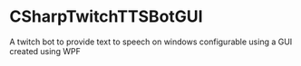 # CSharpTwitchTTSBotGUI
 A twitch bot to provide text to speech on windows configurable using a GUI created using WPF
